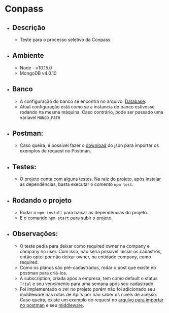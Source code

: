 # Conpass

- ## Descrição

  - Teste para o processo seletivo da Conpass

- ## Ambiente

  - Node - v10.15.0
  - MongoDB v4.0.10

- ## Banco

  - A configuração do banco se encontra no arquivo: [Database](src/config/index.js).
  - Atual configuração está como se a instancia do banco estivesse rodando na mesma máquina. Caso contrário, pode ser passado uma variavel `MONGO_PATH`

- ## Postman:

  - Caso queira, é possível fazer o [download](Conpass.postman_collection.json) do json para importar os exemplos de request no Postman.

- ## Testes:

  - O projeto conta com alguns testes. Na raiz do projeto, após instalar as dependências, basta executar o comento `npm test`.

* ## Rodando o projeto

  - Rodar o `npm install` para baixar as dependências do projeto.
  - E o comando `npm start` para subir o projeto.

- ## Observações:

  - O teste pedia para deixar como required owner na company e company no user. Com isso, não seria possível iniciar os cadastros, então optei por não deixar owner, na entidade company, como required. 
  - Como os planos são pré-cadastrados, rodar o post que existe no postman para criá-los.
  - A subscription, criada após a empresa, tem como default o status `Trial` e seu vencimento para uma semana após seu cadastrado.
  - Foi implementado o `JWT` no projeto porém não foi adicionado seu middleware nas rotas de Api's por não saber os níveis de acesso. Caso queira, existe um exemplo do request no [arquivo para importar no postman](Conpass.postman_collection.json) e seu [middleware](src/middleware/verifyToken.js).